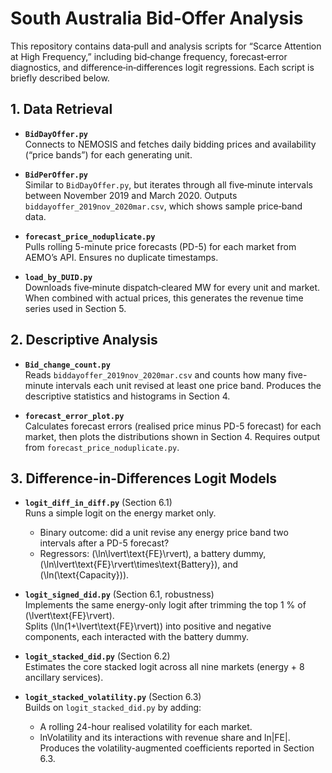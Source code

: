 # South Australia Bid‐Offer Analysis

This repository contains data‐pull and analysis scripts for “Scarce Attention at High Frequency,” including bid‐change frequency, forecast‐error diagnostics, and difference‐in‐differences logit regressions.  Each script is briefly described below.

## 1. Data Retrieval

- **`BidDayOffer.py`**  
  Connects to NEMOSIS and fetches daily bidding prices and availability (“price bands”) for each generating unit.  

- **`BidPerOffer.py`**  
  Similar to `BidDayOffer.py`, but iterates through all five‐minute intervals between November 2019 and March 2020.  Outputs `biddayoffer_2019nov_2020mar.csv`, which shows sample price‐band data.

- **`forecast_price_noduplicate.py`**  
  Pulls rolling 5-minute price forecasts (PD-5) for each market from AEMO’s API.  Ensures no duplicate timestamps.  

- **`load_by_DUID.py`**  
  Downloads five‐minute dispatch‐cleared MW for every unit and market.  When combined with actual prices, this generates the revenue time series used in Section 5.

## 2. Descriptive Analysis

- **`Bid_change_count.py`**  
  Reads `biddayoffer_2019nov_2020mar.csv` and counts how many five-minute intervals each unit revised at least one price band.  Produces the descriptive statistics and histograms in Section 4.

- **`forecast_error_plot.py`**  
  Calculates forecast errors (realised price minus PD-5 forecast) for each market, then plots the distributions shown in Section 4.  Requires output from `forecast_price_noduplicate.py`.

## 3. Difference-in-Differences Logit Models

- **`logit_diff_in_diff.py`** (Section 6.1)  
  Runs a simple logit on the energy market only.  
  - Binary outcome: did a unit revise any energy price band two intervals after a PD-5 forecast?  
  - Regressors: \(\ln\lvert\text{FE}\rvert\), a battery dummy, \(\ln\lvert\text{FE}\rvert\times\text{Battery}\), and \(\ln(\text{Capacity})\).  

- **`logit_signed_did.py`** (Section 6.1, robustness)  
  Implements the same energy-only logit after trimming the top 1 % of \(\lvert\text{FE}\rvert\).  
  Splits \(\ln(1+\lvert\text{FE}\rvert)\) into positive and negative components, each interacted with the battery dummy.  

- **`logit_stacked_did.py`** (Section 6.2)  
  Estimates the core stacked logit across all nine markets (energy + 8 ancillary services).  

- **`logit_stacked_volatility.py`** (Section 6.3)  
  Builds on `logit_stacked_did.py` by adding:
  - A rolling 24-hour realised volatility for each market.  
  - lnVolatility and its interactions with revenue share and ln|FE|.  
  Produces the volatility-augmented coefficients reported in Section 6.3.
